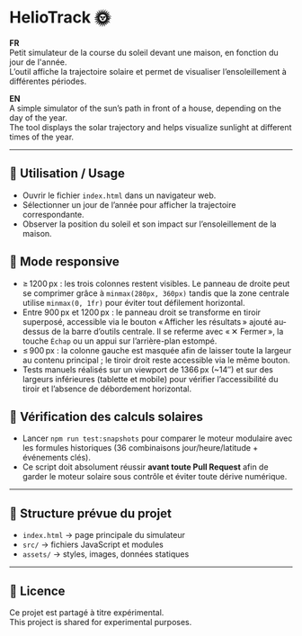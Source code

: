 # HelioTrack 🌞

**FR**  
Petit simulateur de la course du soleil devant une maison, en fonction du jour de l'année.  
L’outil affiche la trajectoire solaire et permet de visualiser l’ensoleillement à différentes périodes.

**EN**  
A simple simulator of the sun’s path in front of a house, depending on the day of the year.  
The tool displays the solar trajectory and helps visualize sunlight at different times of the year.

---

## 🚀 Utilisation / Usage
- Ouvrir le fichier `index.html` dans un navigateur web.
- Sélectionner un jour de l’année pour afficher la trajectoire correspondante.
- Observer la position du soleil et son impact sur l’ensoleillement de la maison.

## 📱 Mode responsive
- ≥ 1200 px : les trois colonnes restent visibles. Le panneau de droite peut se comprimer grâce à `minmax(280px, 360px)` tandis que la zone centrale utilise `minmax(0, 1fr)` pour éviter tout défilement horizontal.
- Entre 900 px et 1200 px : le panneau droit se transforme en tiroir superposé, accessible via le bouton « Afficher les résultats » ajouté au-dessus de la barre d’outils centrale. Il se referme avec « ✕ Fermer », la touche `Échap` ou un appui sur l’arrière-plan estompé.
- ≤ 900 px : la colonne gauche est masquée afin de laisser toute la largeur au contenu principal ; le tiroir droit reste accessible via le même bouton.
- Tests manuels réalisés sur un viewport de 1366 px (~14″) et sur des largeurs inférieures (tablette et mobile) pour vérifier l’accessibilité du tiroir et l’absence de débordement horizontal.

## 🧪 Vérification des calculs solaires
- Lancer `npm run test:snapshots` pour comparer le moteur modulaire
  avec les formules historiques (36 combinaisons jour/heure/latitude + événements clés).
- Ce script doit absolument réussir **avant toute Pull Request** afin de garder le moteur
  solaire sous contrôle et éviter toute dérive numérique.

---

## 📂 Structure prévue du projet
- `index.html` → page principale du simulateur
- `src/` → fichiers JavaScript et modules
- `assets/` → styles, images, données statiques  

---

## 📜 Licence
Ce projet est partagé à titre expérimental.  
This project is shared for experimental purposes.
